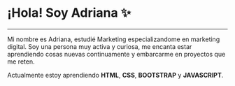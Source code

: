 # ¡Hola! Soy Adriana :sparkles:

***

Mi nombre es Adriana, estudié Marketing especializandome en marketing digital. Soy una persona muy activa y curiosa, me encanta estar aprendiendo cosas nuevas continuamente y embarcarme en proyectos que me reten.

Actualmente estoy aprendiendo **HTML**, **CSS**, **BOOTSTRAP** y **JAVASCRIPT**.


